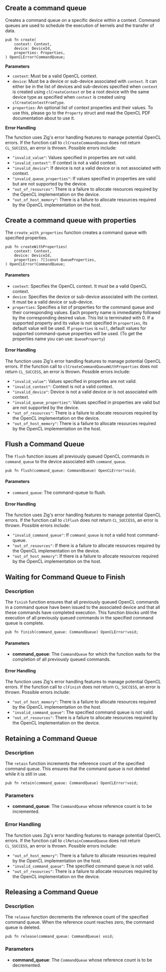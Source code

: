 ## Create a command queue

Creates a command queue on a specific device within a context. Command queues are used to schedule the execution of kernels and the transfer of data.
```zig
pub fn create(
    context: Context,
    device: DeviceId,
    properties: Properties,
) OpenCLError!CommandQueue;
```

**Parameters**
-   `context`: Must be a valid OpenCL context.
-   `device`: Must be a device or sub-device associated with `context`. It can either be in the list of devices and sub-devices specified when `context` is created using `clCreateContext` or be a root device with the same device type as specified when `context` is created using `clCreateContextFromType`.
-  `properties`: An optional list of context properties and their values. To use this, please go to the `Property` struct and read the OpenCL PDF documentation about to use it.

**Error Handling**

The function uses Zig's error handling features to manage potential OpenCL errors. If the function call to `clCreateCommandQueue` does not return `CL_SUCCESS`, an error is thrown. Possible errors include:

-   `"invalid_value"`: Values specified in properties are not valid.
-   `"invalid_context"`: If context is not a valid context.
-   `"invalid_device"`: If device is not a valid device or is not associated with context.
-   `"invalid_queue_properties"`: If values specified in properties are valid but are not supported by the device.
-   `"out_of_resources"`: There is a failure to allocate resources required by the OpenCL implementation on the device.
-   `"out_of_host_memory"`: There is a failure to allocate resources required by the OpenCL implementation on the host.

## Create a command queue with properties

The `create_with_properties` function creates a command queue with specified properties.

```zig
pub fn createWithProperties(
    context: Context,
    device: DeviceId,
    properties: ?[]const QueueProperties,
) OpenCLError!CommandQueue;
```

#### Parameters

-   `context`: Specifies the OpenCL context. It must be a valid OpenCL context.
-   `device`: Specifies the device or sub-device associated with the context. It must be a valid device or sub-device.
-   `properties`: Specifies a list of properties for the command queue and their corresponding values. Each property name is immediately followed by the corresponding desired value. This list is terminated with 0. If a supported property and its value is not specified in `properties`, its default value will be used. If `properties` is `null`, default values for supported command-queue properties will be used. (To get the properties name you can use: `QueueProperty`)

#### Error Handling

The function uses Zig's error handling features to manage potential OpenCL errors. If the function call to `clCreateCommandQueueWithProperties` does not return `CL_SUCCESS`, an error is thrown. Possible errors include:

-   `"invalid_value"`: Values specified in properties are not valid.
-   `"invalid_context"`: Context is not a valid context.
-   `"invalid_device"`: Device is not a valid device or is not associated with context.
-   `"invalid_queue_properties"`: Values specified in properties are valid but are not supported by the device.
-   `"out_of_resources"`: There is a failure to allocate resources required by the OpenCL implementation on the device.
-   `"out_of_host_memory"`: There is a failure to allocate resources required by the OpenCL implementation on the host.

## Flush a Command Queue

The `flush` function issues all previously queued OpenCL commands in `command_queue` to the device associated with `command_queue`.

```zig
pub fn flush(command_queue: CommandQueue) OpenCLError!void;
```

#### Parameters

-   `command_queue`: The command-queue to flush.

#### Error Handling

The function uses Zig's error handling features to manage potential OpenCL errors. If the function call to `clFlush` does not return `CL_SUCCESS`, an error is thrown. Possible errors include:

-   `"invalid_command_queue"`: If `command_queue` is not a valid host command-queue.
-   `"out_of_resources"`: If there is a failure to allocate resources required by the OpenCL implementation on the device.
-   `"out_of_host_memory"`: If there is a failure to allocate resources required by the OpenCL implementation on the host.

## Waiting for Command Queue to Finish

### Description

The `finish` function ensures that all previously queued OpenCL commands in a command queue have been issued to the associated device and that all these commands have completed execution. This function blocks until the execution of all previously queued commands in the specified command queue is complete.

```zig
pub fn finish(command_queue: CommandQueue) OpenCLError!void;
```

#### Parameters

-   **command_queue**: The `CommandQueue` for which the function waits for the completion of all previously queued commands.

#### Error Handling

The function uses Zig's error handling features to manage potential OpenCL errors. If the function call to `clFinish` does not return `CL_SUCCESS`, an error is thrown. Possible errors include:

-   `"out_of_host_memory"`: There is a failure to allocate resources required by the OpenCL implementation on the host.
-   `"invalid_command_queue"`: The specified command queue is not valid.
-   `"out_of_resources"`: There is a failure to allocate resources required by the OpenCL implementation on the device.

## Retaining a Command Queue

### Description

The `retain` function increments the reference count of the specified command queue. This ensures that the command queue is not deleted while it is still in use.

```zig
pub fn retain(command_queue: CommandQueue) OpenCLError!void;
```

### Parameters

-   **command_queue**: The `CommandQueue` whose reference count is to be incremented.

### Error Handling

The function uses Zig's error handling features to manage potential OpenCL errors. If the function call to `clRetainCommandQueue` does not return `CL_SUCCESS`, an error is thrown. Possible errors include:

-   `"out_of_host_memory"`: There is a failure to allocate resources required by the OpenCL implementation on the host.
-   `"invalid_command_queue"`: The specified command queue is not valid.
-   `"out_of_resources"`: There is a failure to allocate resources required by the OpenCL implementation on the device.

## Releasing a Command Queue

### Description

The `release` function decrements the reference count of the specified command queue. When the reference count reaches zero, the command queue is deleted.

```zig
pub fn release(command_queue: CommandQueue) void;
```

### Parameters

-   **command_queue**: The `CommandQueue` whose reference count is to be decremented.
